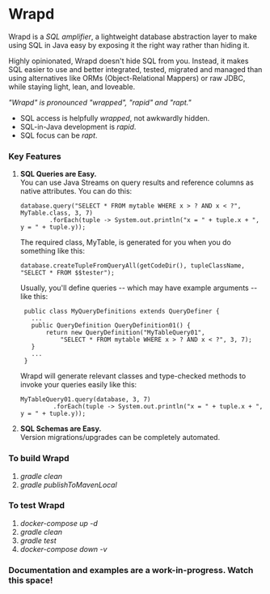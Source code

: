 Wrapd
=====

Wrapd is a *SQL amplifier*, a lightweight database abstraction layer to make using SQL in Java easy
by exposing it the right way rather than hiding it.

Highly opinionated, Wrapd doesn't hide SQL from you. Instead, it makes SQL easier 
to use and better integrated, tested, migrated and managed than using 
alternatives like ORMs (Object-Relational Mappers) or raw JDBC,
while staying light, lean, and loveable.

*"Wrapd" is pronounced "wrapped", "rapid" and "rapt."*

* SQL access is helpfully *wrapped*, not awkwardly hidden.
* SQL-in-Java development is *rapid*.
* SQL focus can be *rapt*.

### Key Features ###

1. **SQL Queries are Easy.**<br>
   You can use Java Streams on query results and reference columns as native attributes. You can do this:
    ```
    database.query("SELECT * FROM mytable WHERE x > ? AND x < ?", MyTable.class, 3, 7)
            .forEach(tuple -> System.out.println("x = " + tuple.x + ", y = " + tuple.y));
   ```
   The required class, MyTable, is generated for you when you do something like this:
   ```
   database.createTupleFromQueryAll(getCodeDir(), tupleClassName, "SELECT * FROM $$tester");
   ```
   
   Usually, you'll define queries -- which may have example arguments -- like this:
   ```
    public class MyQueryDefinitions extends QueryDefiner {
      ...
      public QueryDefinition QueryDefinition01() {
          return new QueryDefinition("MyTableQuery01", 
              "SELECT * FROM mytable WHERE x > ? AND x < ?", 3, 7);
      }
      ...
    }
    ```
   Wrapd will generate relevant classes and type-checked methods to invoke your queries easily 
   like this:
   ```
   MyTableQuery01.query(database, 3, 7)
            .forEach(tuple -> System.out.println("x = " + tuple.x + ", y = " + tuple.y));
   ```

2. **SQL Schemas are Easy.**<br>
   Version migrations/upgrades can be completely automated.

### To build Wrapd ###

1.   _gradle clean_
2.   _gradle publishToMavenLocal_

### To test Wrapd ###

1.  _docker-compose up -d_
2.  _gradle clean_
3.  _gradle test_
4.  _docker-compose down -v_
 
### Documentation and examples are a work-in-progress. Watch this space! ###
